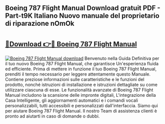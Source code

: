 ## Boeing 787 Flight Manual Download gratuit PDF - Part-t9K Italiano Nuovo manuale del proprietario di riparazione nOmOk

# <h2><a href="http://dfbubr.blite.top/?on=Boeing+787+Flight+Manual">🔗Download 👉🔴 Boeing 787 Flight Manual</a></h2>

[![Boeing 787 Flight Manual download](https://i.imgur.com/lujVjoI.png)](http://dfbubr.blite.top/?on=Boeing+787+Flight+Manual)
Benvenuto nella Guida Definitiva per il tuo nuovo Boeing 787 Flight Manual, che garantisce Un'esperienza fluida ed efficiente. Prima di mettere in funzione il tuo Boeing 787 Flight Manual, prenditi il tempo necessario per leggere attentamente questo Manuale. Contiene preziose informazioni sulle caratteristiche e le funzioni del prodotto, nonché istruzioni di installazione e istruzioni dettagliate su come utilizzare ciascuna di esse. Le funzionalità avanzate di Boeing 787 Flight Manual includono la scansione delle impronte digitali, L'integrazione della Casa Intelligente, gli aggiornamenti automatici e i comandi vocali personalizzabili, tutti accessibili e personalizzati dall'interfaccia. Siamo qui per aiutare Boeing 787 Flight Manual. Il nostro Team di assistenza clienti è pronto ad aiutarti in caso di domande o dubbi.
